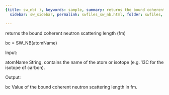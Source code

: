 ```yaml
---
{title: sw_nb( ), keywords: sample, summary: returns the bound coherent neutron scattering length (fm),
  sidebar: sw_sidebar, permalink: swfiles_sw_nb.html, folder: swfiles, mathjax: 'true'}

---
```

  returns the bound coherent neutron scattering length (fm)
 
  bc = SW_NB(atomName)
 
  Input:
 
  atomName      String, contains the name of the atom or isotope (e.g. 13C for the isotope of carbon).
 
  Output:
 
  bc        Value of the bound coherent neutron scattering length  in fm.
 
